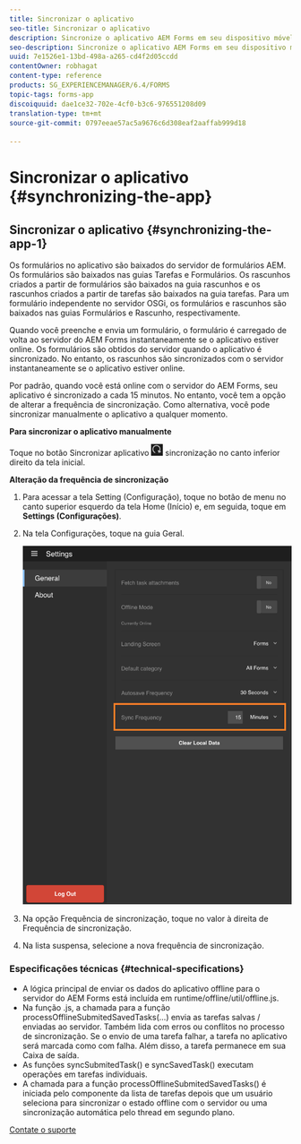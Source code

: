 ```yaml
---
title: Sincronizar o aplicativo
seo-title: Sincronizar o aplicativo
description: Sincronize o aplicativo AEM Forms em seu dispositivo móvel com o servidor AEM Forms.
seo-description: Sincronize o aplicativo AEM Forms em seu dispositivo móvel com o servidor AEM Forms.
uuid: 7e1526e1-13bd-498a-a265-cd4f2d05ccdd
contentOwner: robhagat
content-type: reference
products: SG_EXPERIENCEMANAGER/6.4/FORMS
topic-tags: forms-app
discoiquuid: dae1ce32-702e-4cf0-b3c6-976551208d09
translation-type: tm+mt
source-git-commit: 0797eeae57ac5a9676c6d308eaf2aaffab999d18

---
```



# Sincronizar o aplicativo {#synchronizing-the-app}

## Sincronizar o aplicativo {#synchronizing-the-app-1}

Os formulários no aplicativo são baixados do servidor de formulários AEM. Os formulários são baixados nas guias Tarefas e Formulários. Os rascunhos criados a partir de formulários são baixados na guia rascunhos e os rascunhos criados a partir de tarefas são baixados na guia tarefas. Para um formulário independente no servidor OSGi, os formulários e rascunhos são baixados nas guias Formulários e Rascunho, respectivamente.

Quando você preenche e envia um formulário, o formulário é carregado de volta ao servidor do AEM Forms instantaneamente se o aplicativo estiver online. Os formulários são obtidos do servidor quando o aplicativo é sincronizado. No entanto, os rascunhos são sincronizados com o servidor instantaneamente se o aplicativo estiver online.

Por padrão, quando você está online com o servidor do AEM Forms, seu aplicativo é sincronizado a cada 15 minutos. No entanto, você tem a opção de alterar a frequência de sincronização. Como alternativa, você pode sincronizar manualmente o aplicativo a qualquer momento.

**Para sincronizar o aplicativo manualmente**

Toque no botão Sincronizar aplicativo ![de](assets/sync-app.png) sincronização no canto inferior direito da tela inicial.

**Alteração da frequência de sincronização**

1. Para acessar a tela Setting (Configuração), toque no botão de menu no canto superior esquerdo da tela Home (Início) e, em seguida, toque em **Settings (Configurações)**.
1. Na tela Configurações, toque na guia Geral.

   ![Configuração de frequência de sincronização na janela Configurações gerais](assets/gen-settings-1.png)

1. Na opção Frequência de sincronização, toque no valor à direita de Frequência de sincronização.
1. Na lista suspensa, selecione a nova frequência de sincronização.

### Especificações técnicas {#technical-specifications}

* A lógica principal de enviar os dados do aplicativo offline para o servidor do AEM Forms está incluída em runtime/offline/util/offline.js.
* Na função .js, a chamada para a função processOfflineSubmitedSavedTasks(...) envia as tarefas salvas / enviadas ao servidor. Também lida com erros ou conflitos no processo de sincronização. Se o envio de uma tarefa falhar, a tarefa no aplicativo será marcada como com falha. Além disso, a tarefa permanece em sua Caixa de saída.
* As funções syncSubmitedTask() e syncSavedTask() executam operações em tarefas individuais.
* A chamada para a função processOfflineSubmitedSavedTasks() é iniciada pelo componente da lista de tarefas depois que um usuário seleciona para sincronizar o estado offline com o servidor ou uma sincronização automática pelo thread em segundo plano.

[Contate o suporte](https://www.adobe.com/account/sign-in.supportportal.html)
